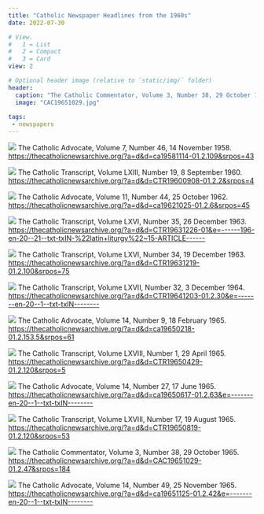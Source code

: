```yaml
---
title: "Catholic Newspaper Headlines from the 1960s"
date: 2022-07-30

# View.
#   1 = List
#   2 = Compact
#   3 = Card
view: 2

# Optional header image (relative to `static/img/` folder)
header:
  caption: "The Catholic Commentator, Volume 3, Number 38, 29 October 1965. https://thecatholicnewsarchive.org/?a=d&d=CAC19651029-01.2.47&srpos=184"
  image: "CAC19651029.jpg"
  
tags:
 - newspapers
---
```


![](/uploads/headlines/ca19581114.jpg)
The Catholic Advocate, Volume 7, Number 46, 14 November 1958. https://thecatholicnewsarchive.org/?a=d&d=ca19581114-01.2.109&srpos=43

![](/uploads/headlines/CTR19600908.jpg)
The Catholic Transcript, Volume LXIII, Number 19, 8 September 1960. https://thecatholicnewsarchive.org/?a=d&d=CTR19600908-01.2.2&srpos=4

![](/uploads/headlines/ca19621025.jpg)
The Catholic Advocate, Volume 11, Number 44, 25 October 1962. https://thecatholicnewsarchive.org/?a=d&d=ca19621025-01.2.6&srpos=45

![](/uploads/headlines/CTR19631226.jpg)
The Catholic Transcript, Volume LXVI, Number 35, 26 December 1963. https://thecatholicnewsarchive.org/?a=d&d=CTR19631226-01&e=------196-en-20--21--txt-txIN-%22latin+liturgy%22~15-ARTICLE------

![](/uploads/headlines/CTR19631219.jpg)
The Catholic Transcript, Volume LXVI, Number 34, 19 December 1963. https://thecatholicnewsarchive.org/?a=d&d=CTR19631219-01.2.100&srpos=75

![](/uploads/headlines/CTR19641203.jpg)
The Catholic Transcript, Volume LXVII, Number 32, 3 December 1964. https://thecatholicnewsarchive.org/?a=d&d=CTR19641203-01.2.30&e=-------en-20--1--txt-txIN--------

![](/uploads/headlines/ca19650218.jpg)
The Catholic Advocate, Volume 14, Number 9, 18 February 1965. https://thecatholicnewsarchive.org/?a=d&d=ca19650218-01.2.153.5&srpos=61

![](/uploads/headlines/CTR19650429.jpg)
The Catholic Transcript, Volume LXVIII, Number 1, 29 April 1965. https://thecatholicnewsarchive.org/?a=d&d=CTR19650429-01.2.120&srpos=5

![](/uploads/headlines/ca19650617.jpg)
The Catholic Advocate, Volume 14, Number 27, 17 June 1965. https://thecatholicnewsarchive.org/?a=d&d=ca19650617-01.2.63&e=-------en-20--1--txt-txIN--------

![](/uploads/headlines/CTR19650819.jpg)
The Catholic Transcript, Volume LXVIII, Number 17, 19 August 1965. https://thecatholicnewsarchive.org/?a=d&d=CTR19650819-01.2.120&srpos=53

![](/uploads/headlines/CAC19651029.jpg)
The Catholic Commentator, Volume 3, Number 38, 29 October 1965. https://thecatholicnewsarchive.org/?a=d&d=CAC19651029-01.2.47&srpos=184

![](/uploads/headlines/ca19651125.jpg)
The Catholic Advocate, Volume 14, Number 49, 25 November 1965. https://thecatholicnewsarchive.org/?a=d&d=ca19651125-01.2.42&e=-------en-20--1--txt-txIN--------
